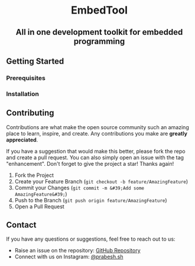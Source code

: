 <div align="center">

# EmbedTool
## All in one development toolkit for embedded programming 
</div>

## Getting Started
### Prerequisites
### Installation 
## Contributing

Contributions are what make the open source community such an amazing place to learn, inspire, and create. Any contributions you make are **greatly appreciated**.

If you have a suggestion that would make this better, please fork the repo and create a pull request. You can also simply open an issue with the tag &quot;enhancement&quot;.
Don&#39;t forget to give the project a star! Thanks again!

1. Fork the Project
2. Create your Feature Branch (`git checkout -b feature/AmazingFeature`)
3. Commit your Changes (`git commit -m &#39;Add some AmazingFeature&#39;`)
4. Push to the Branch (`git push origin feature/AmazingFeature`)
5. Open a Pull Request
## Contact

If you have any questions or suggestions, feel free to reach out to us:

- Raise an issue on the repository: [GitHub Repository](https://github.com/Prabesh-Shrestha/makeread.me)
- Connect with us on Instagram: [@prabesh.sh](https://instagram.com/prabesh.sh)

